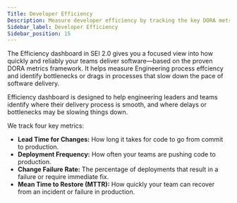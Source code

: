 ```yaml
---
Title: Developer Efficiency
Description: Measure developer efficiency by tracking the key DORA metrics
Sidebar_label: Developer Efficiency
Sidebar_position: 15
---
```


The Efficiency dashboard in SEI 2.0 gives you a focused view into how quickly and reliably your teams deliver software—based on the proven DORA metrics framework. It helps measure Engineering process effciency and identify bottlenecks or drags in processes that slow down the pace of software delivery.

Efficiency dashboard is designed to help engineering leaders and teams identify where their delivery process is smooth, and where delays or bottlenecks may be slowing things down.

We track four key metrics:


* **Lead Time for Changes:** How long it takes for code to go from commit to production.
* **Deployment Frequency:** How often your teams are pushing code to production.
* **Change Failure Rate:** The percentage of deployments that result in a failure or require immediate fix.
* **Mean Time to Restore (MTTR):** How quickly your team can recover from an incident or failure in production.

